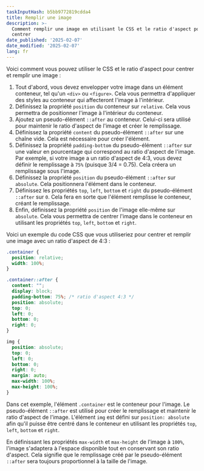 ```yaml
---
taskInputHash: b5bb9772819cdda4
title: Remplir une image
description: >-
  Comment remplir une image en utilisant le CSS et le ratio d'aspect pour la
  centrer
date_published: '2025-02-07'
date_modified: '2025-02-07'
lang: fr
---
```

Voici comment vous pouvez utiliser le CSS et le ratio d'aspect pour centrer et remplir une image : 
1. Tout d'abord, vous devez envelopper votre image dans un élément conteneur, tel qu'un `<div>` ou `<figure>`. Cela vous permettra d'appliquer des styles au conteneur qui affecteront l'image à l'intérieur.
2. Définissez la propriété `position` du conteneur sur `relative`. Cela vous permettra de positionner l'image à l'intérieur du conteneur.
3. Ajoutez un pseudo-élément `::after` au conteneur. Celui-ci sera utilisé pour maintenir le ratio d'aspect de l'image et créer le remplissage.
4. Définissez la propriété `content` du pseudo-élément `::after` sur une chaîne vide. Cela est nécessaire pour créer l'élément.
5. Définissez la propriété `padding-bottom` du pseudo-élément `::after` sur une valeur en pourcentage qui correspond au ratio d'aspect de l'image. Par exemple, si votre image a un ratio d'aspect de 4:3, vous devez définir le remplissage à `75%` (puisque 3/4 = 0.75). Cela créera un remplissage sous l'image.
6. Définissez la propriété `position` du pseudo-élément `::after` sur `absolute`. Cela positionnera l'élément dans le conteneur.
7. Définissez les propriétés `top`, `left`, `bottom` et `right` du pseudo-élément `::after` sur `0`. Cela fera en sorte que l'élément remplisse le conteneur, créant le remplissage.
8. Enfin, définissez la propriété `position` de l'image elle-même sur `absolute`. Cela vous permettra de centrer l'image dans le conteneur en utilisant les propriétés `top`, `left`, `bottom` et `right`.

Voici un exemple du code CSS que vous utiliseriez pour centrer et remplir une image avec un ratio d'aspect de 4:3 :

```css
.container {
  position: relative;
  width: 100%;
}

.container::after {
  content: "";
  display: block;
  padding-bottom: 75%; /* ratio d'aspect 4:3 */
  position: absolute;
  top: 0;
  left: 0;
  bottom: 0;
  right: 0;
}

img {
  position: absolute;
  top: 0;
  left: 0;
  bottom: 0;
  right: 0;
  margin: auto;
  max-width: 100%;
  max-height: 100%;
}
```

Dans cet exemple, l'élément `.container` est le conteneur pour l'image. Le pseudo-élément `::after` est utilisé pour créer le remplissage et maintenir le ratio d'aspect de l'image. L'élément `img` est défini sur `position: absolute` afin qu'il puisse être centré dans le conteneur en utilisant les propriétés `top`, `left`, `bottom` et `right`.

En définissant les propriétés `max-width` et `max-height` de l'image à `100%`, l'image s'adaptera à l'espace disponible tout en conservant son ratio d'aspect. Cela signifie que le remplissage créé par le pseudo-élément `::after` sera toujours proportionnel à la taille de l'image.
